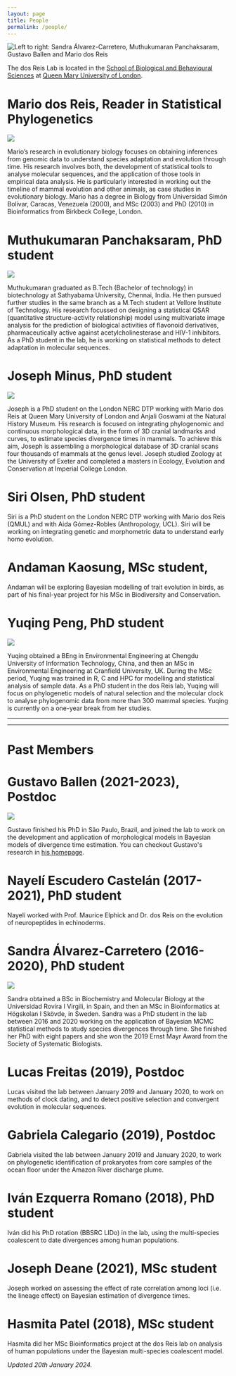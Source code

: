 ```yaml
---
layout: page
title: People
permalink: /people/
---
```

![Left to right: Sandra Álvarez-Carretero, Muthukumaran Panchaksaram, Gustavo Ballen and Mario dos Reis](/assets/figs/dosReisLab-May2022.jpg)

The dos Reis Lab is located in the [School of Biological and Behavioural Sciences](https://qmul.ac.uk/sbbs) at [Queen Mary University of London](https://qmul.ac.uk).

# Mario dos Reis, Reader in Statistical Phylogenetics

![](/assets/figs/mario.png)

Mario’s research in evolutionary biology focuses on obtaining inferences from genomic data to understand species adaptation and evolution through time.  His research involves both, the development of statistical tools to analyse molecular sequences, and the application of those tools in empirical data analysis.  He is particularly interested in working out the timeline of mammal evolution and other animals, as case studies in evolutionary biology. Mario has a degree in Biology from Universidad Simón Bolívar, Caracas, Venezuela (2000), and MSc (2003) and PhD (2010) in Bioinformatics from Birkbeck College, London.  


# Muthukumaran Panchaksaram, PhD student

![](/assets/figs/muthu.png)

Muthukumaran graduated as B.Tech (Bachelor of technology) in biotechnology at Sathyabama University, Chennai, India. He then pursued further studies in the same branch as a M.Tech student at Vellore Institute of Technology. His research focussed on designing a statistical QSAR (quantitative structure-activity relationship) model using multivariate image analysis for the prediction of biological activities of flavonoid derivatives, pharmaceutically active against acetylcholinesterase and HIV-1 inhibitors. As a PhD student in the lab, he is working on statistical methods to detect adaptation in molecular sequences.

# Joseph Minus, PhD student

![](/assets/figs/minus.png)

Joseph is a PhD student on the London NERC DTP working with Mario dos Reis at Queen Mary University of London and Anjali Goswami at the Natural History Museum. His research is focused on integrating phylogenomic and continuous morphological data, in the form of 3D cranial landmarks and curves, to estimate species divergence times in mammals. To achieve this aim, Joseph is assembling a morphological database of 3D cranial scans four thousands of mammals at the genus level. Joseph studied Zoology at the University of Exeter and completed a masters in Ecology, Evolution and Conservation at Imperial College London.

# Siri Olsen, PhD student

Siri is a PhD student on the London NERC DTP working with Mario dos Reis (QMUL) and with Aida Gómez-Robles (Anthropology, UCL). Siri will be working on integrating genetic and morphometric data to understand early homo evolution.

# Andaman Kaosung, MSc student,

Andaman will be exploring Bayesian modelling of trait evolution in birds, as part of his final-year project for his MSc in Biodiversity and Conservation.

# Yuqing Peng, PhD student  

![](/assets/figs/yuqing.png)  

Yuqing obtained a BEng in Environmental Engineering at Chengdu University of Information Technology, China, and then an MSc in Environmental Engineering at Cranfield University, UK. During the MSc period, Yuqing was trained in R, C and HPC for modelling and statistical analysis of sample data. As a PhD student in the dos Reis lab, Yuqing will focus on phylogenetic models of natural selection and the molecular clock to analyse phylogenomic data from more than 300 mammal species.  Yuqing is currently on a one-year break from her studies.

---
---

# Past Members
# Gustavo Ballen (2021-2023), Postdoc

![](/assets/figs/ballen.png)

Gustavo finished his PhD in São Paulo, Brazil, and joined the lab to work on the development and application of morphological models in Bayesian models of divergence time estimation. You can checkout Gustavo's research in [his homepage](https://gaballench.wordpress.com).  

# Nayelí Escudero Castelán (2017-2021), PhD student

Nayelí worked with Prof. Maurice Elphick and Dr. dos Reis on the evolution of neuropeptides in echinoderms.

# Sandra Álvarez-Carretero (2016-2020), PhD student

![](/assets/figs/sandra.png)

Sandra obtained a BSc in Biochemistry and Molecular Biology at the Universidad Rovira I Virgili, in Spain, and then an MSc in Bioinformatics at Högskolan I Skövde, in Sweden. Sandra was a PhD student in the lab between 2016 and 2020 working on the application of Bayesian MCMC statistical methods to study species divergences through time. She finished her PhD with eight papers and she won the 2019 Ernst Mayr Award from the Society of Systematic Biologists.

# Lucas Freitas (2019), Postdoc

Lucas visited the lab between January 2019 and January 2020, to work on methods of clock dating, and to detect positive selection and convergent evolution in molecular sequences.

# Gabriela Calegario (2019), Postdoc

Gabriela visited the lab between January 2019 and January 2020, to work on phylogenetic identification of prokaryotes from core samples of the ocean floor under the Amazon River discharge plume.

# Iván Ezquerra Romano (2018), PhD student

Iván did his PhD rotation (BBSRC LIDo) in the lab, using the multi-species coalescent to date divergences among human populations.

# Joseph Deane (2021), MSc student

Joseph worked on assessing the effect of rate correlation among loci (i.e. the lineage effect) on Bayesian estimation of divergence times.

# Hasmita Patel (2018), MSc student

Hasmita did her MSc Bioinformatics project at the dos Reis lab on analysis of human populations under the Bayesian multi-species coalescent model.

_Updated 20th January 2024._
